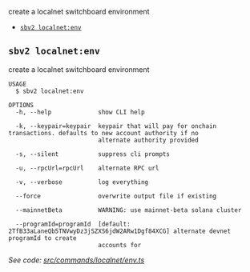 create a localnet switchboard environment

- [`sbv2 localnet:env`](#sbv2-localnetenv)

## `sbv2 localnet:env`

create a localnet switchboard environment

```
USAGE
  $ sbv2 localnet:env

OPTIONS
  -h, --help             show CLI help

  -k, --keypair=keypair  keypair that will pay for onchain transactions. defaults to new account authority if no
                         alternate authority provided

  -s, --silent           suppress cli prompts

  -u, --rpcUrl=rpcUrl    alternate RPC url

  -v, --verbose          log everything

  --force                overwrite output file if existing

  --mainnetBeta          WARNING: use mainnet-beta solana cluster

  --programId=programId  [default: 2TfB33aLaneQb5TNVwyDz3jSZXS6jdW2ARw1Dgf84XCG] alternate devnet programId to create
                         accounts for
```

_See code: [src/commands/localnet/env.ts](https://github.com/switchboard-xyz/switchboard-v2/tree/main/cli/src/commands/localnet/env.ts)_
